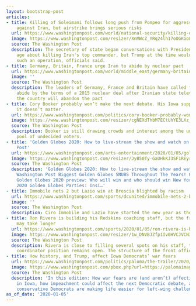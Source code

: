 ```yaml
---
layout: bootstrap-post
articles:
- title: Killing of Soleimani follows long push from Pompeo for aggressive action
    against Iran, but airstrike brings serious risks
  url: https://www.washingtonpost.com/world/national-security/killing-of-soleimani-follows-long-push-from-pompeo-for-aggressive-action-against-iran-but-airstrike-brings-serious-risks/2020/01/05/092a8e00-2f7d-11ea-be79-83e793dbcaef_story.html
  image: https://www.washingtonpost.com/resizer/XnMWcZ_YRq24lh17oOGKGo8lhNs=/1440x0/smart/arc-anglerfish-washpost-prod-washpost.s3.amazonaws.com/public/4SDRQWRQAUI6VEYTNS5ITMNZ7M.jpg
  source: The Washington Post
  description: The secretary of state began conversations with President Trump months
    ago about killing Iran's top commander, but Trump at the time would not countenance
    such an operation, officials said.
- title: Germany, Britain, France urge Iran to abide by nuclear pact
  url: https://www.washingtonpost.com/world/middle_east/germany-britain-france-urge-iran-to-abide-by-nuclear-pact/2020/01/05/add85002-3010-11ea-971b-43bec3ff9860_story.html
  image: ''
  source: The Washington Post
  description: The leaders of Germany, France and Britain have called for Iran to
    abide by the terms of a 2015 nuclear deal after Iranian state television reported
    the country will abandon the pact
- title: Cory Booker probably won’t make the next debate. His Iowa supporters say
    it doesn’t matter.
  url: https://www.washingtonpost.com/politics/cory-booker-probably-wont-make-the-next-debate-his-iowa-supporters-say-it-doesnt-matter/2020/01/05/7fccf342-2d9b-11ea-bcb3-ac6482c4a92f_story.html
  image: https://www.washingtonpost.com/resizer/cgNEXdThbM7ECtUhYE3LXz_iZLs=/1440x0/smart/arc-anglerfish-washpost-prod-washpost.s3.amazonaws.com/public/RRU65QF3ZQI6TDUDJZTIP2MYCQ.jpg
  source: The Washington Post
  description: Booker is still drawing crowds and interest among the unusually large
    pool of undecided voters.
- title: 'Golden Globes 2020: How to live-stream the show and watch on TV - The Washington
    Post'
  url: https://www.washingtonpost.com/arts-entertainment/2020/01/05/golden-globes-live-coverage-complete-winners-list/
  image: https://www.washingtonpost.com/resizer/JyB50Ty-GaUHkKJ3SF1REyr3lPQ=/1440x0/smart/arc-anglerfish-washpost-prod-washpost.s3.amazonaws.com/public/BCJNDHRNVEI6VP76AIGIRM7REA.jpg
  source: The Washington Post
  description: 'Golden Globes 2020: How to live-stream the show and watch on TV The
    Washington Post Biggest Golden Globes SNUBS Throughout The Years! Clevver News
    Golden Globes 2020 preview: Who will win and who should win New York Daily News
    2020 Golden Globes Parties: Insi…'
- title: Immobile nets 2 but Lazio win at Brescia blighted by racism
  url: https://www.washingtonpost.com/sports/dcunited/immobile-nets-2-but-lazio-win-at-brescia-blighted-by-racism/2020/01/05/bd3bbfec-300c-11ea-971b-43bec3ff9860_story.html
  image: ''
  source: The Washington Post
  description: Ciro Immobile and Lazio have started the new year as they ended 2019
- title: Ron Rivera is building his Redskins coaching staff, but the front office
    may take longer
  url: https://www.washingtonpost.com/sports/2020/01/05/ron-rivera-is-building-his-redskins-coaching-staff-front-office-may-take-longer/
  image: https://www.washingtonpost.com/resizer/1w_DNVBJZfp1Iv0HVCJVCN3BxrY=/1440x0/smart/arc-anglerfish-washpost-prod-washpost.s3.amazonaws.com/public/K4DZOXBNTYI6VP76AIGIRM7REA.jpg
  source: The Washington Post
  description: Rivera is close to filling several spots on his staff, though the offensive
    coordinator position remains open. The structure of the front office is less certain.
- title: How history, and Trump, affect Iowa Democrats’ war fears
  url: https://www.washingtonpost.com/politics/paloma/the-trailer/2020/01/05/the-trailer-how-history-and-trump-affect-iowa-democrats-war-fears/5e10a4d988e0fa32a5147241/
  image: https://www.washingtonpost.com/pbox.php?url=https://palomaimages.washingtonpost.com/pr2/8a3499f18b8fa4eebaf9258e3759a6b8-680-453-70-8-PRI77FBPHQI6VP76AIGIRM7REA.jpg&w=1484&op=resize&opt=1&filter=antialias&t=20170517
  source: The Washington Post
  description: 'In this edition: How war fears are (and aren’t) affecting the race
    in Iowa, how impeachment could affect the next Democratic debate, and how two
    conservative Democrats are making life easier for left-wing challengers.'
as_of_date: '2020-01-05'
---
```


